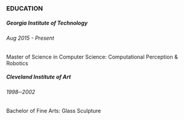 ### EDUCATION

##### Georgia Institute of Technology
###### Aug 2015 - Present
Master of Science in Computer Science: Computational Perception & Robotics

##### Cleveland Institute of Art
###### 1998─2002
Bachelor of Fine Arts: Glass Sculpture
